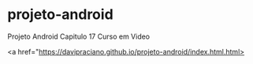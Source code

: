 # projeto-android
 Projeto Android Capitulo 17 Curso em Video

<a href="https://davipraciano.github.io/projeto-android/index.html.html>